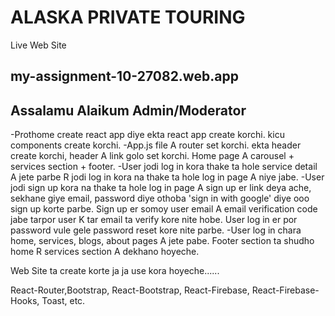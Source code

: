 # ALASKA PRIVATE TOURING

Live Web Site  
## my-assignment-10-27082.web.app

## Assalamu Alaikum Admin/Moderator 

-Prothome create react app diye ekta react app create korchi. kicu components create korchi.
-App.js file A router set korchi. ekta header create korchi, header A link golo set korchi. Home page A carousel + services section + footer.
-User jodi log in kora thake ta hole service detail A jete parbe R jodi log in kora na thake ta hole log in page A niye jabe. 
-User jodi sign up kora na thake ta hole log in page A sign up er link deya ache, sekhane giye email, password diye othoba 'sign in with google' diye ooo sign up korte parbe. Sign up er somoy user email A email verification code jabe tarpor user K tar email ta verify kore nite hobe. User log in er por password vule gele password reset kore nite parbe.
-User log in chara home, services, blogs, about pages A jete pabe. Footer section ta shudho home R services section A dekhano hoyeche.



Web Site ta create korte ja ja use kora hoyeche...... 

React-Router,Bootstrap, React-Bootstrap, React-Firebase, React-Firebase-Hooks, Toast, etc.

